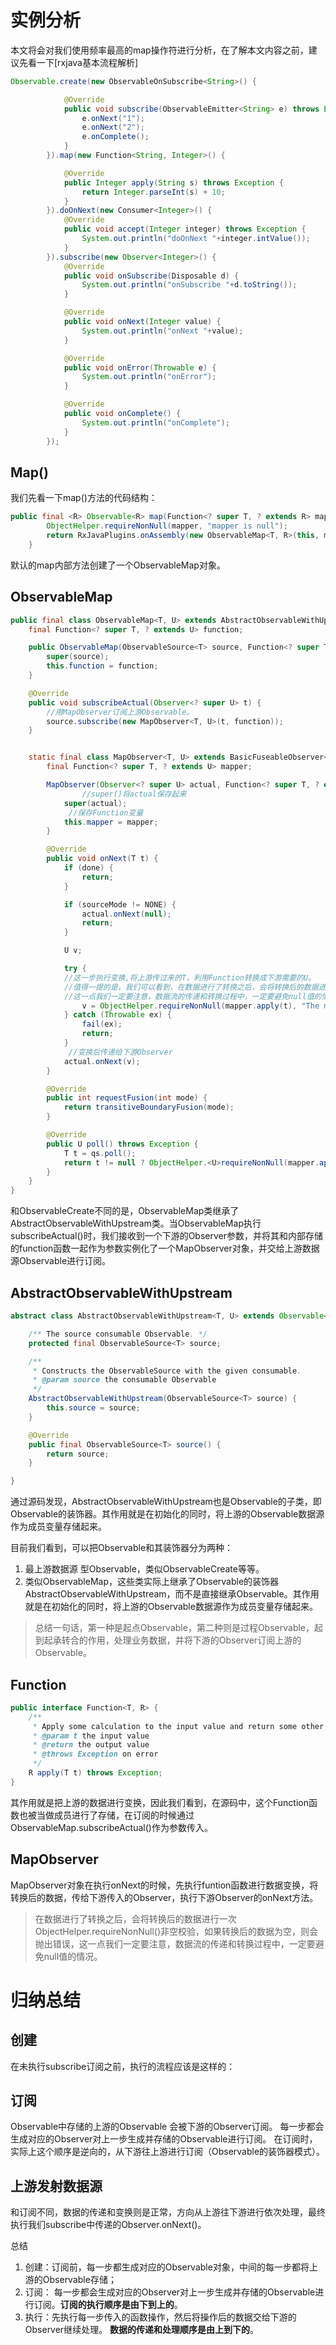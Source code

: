 # 实例分析
本文将会对我们使用频率最高的map操作符进行分析，在了解本文内容之前，建议先看一下[rxjava基本流程解析]

```java
Observable.create(new ObservableOnSubscribe<String>() {

            @Override
            public void subscribe(ObservableEmitter<String> e) throws Exception {
                e.onNext("1");
                e.onNext("2");
                e.onComplete();
            }
        }).map(new Function<String, Integer>() {

            @Override
            public Integer apply(String s) throws Exception {
                return Integer.parseInt(s) + 10;
            }
        }).doOnNext(new Consumer<Integer>() {
            @Override
            public void accept(Integer integer) throws Exception {
                System.out.println("doOnNext "+integer.intValue());
            }
        }).subscribe(new Observer<Integer>() {
            @Override
            public void onSubscribe(Disposable d) {
                System.out.println("onSubscribe "+d.toString());
            }

            @Override
            public void onNext(Integer value) {
                System.out.println("onNext "+value);
            }

            @Override
            public void onError(Throwable e) {
                System.out.println("onError");
            }

            @Override
            public void onComplete() {
                System.out.println("onComplete");
            }
        });
```

## Map()

我们先看一下map()方法的代码结构：

```java
public final <R> Observable<R> map(Function<? super T, ? extends R> mapper) {
        ObjectHelper.requireNonNull(mapper, "mapper is null");
        return RxJavaPlugins.onAssembly(new ObservableMap<T, R>(this, mapper));
    }
```

默认的map内部方法创建了一个ObservableMap对象。

## ObservableMap

```java 
public final class ObservableMap<T, U> extends AbstractObservableWithUpstream<T, U> {
    final Function<? super T, ? extends U> function;

    public ObservableMap(ObservableSource<T> source, Function<? super T, ? extends U> function) {
        super(source);
        this.function = function;
    }

    @Override
    public void subscribeActual(Observer<? super U> t) {
    	//用MapObserver订阅上游Observable。
        source.subscribe(new MapObserver<T, U>(t, function));
    }


    static final class MapObserver<T, U> extends BasicFuseableObserver<T, U> {
        final Function<? super T, ? extends U> mapper;

        MapObserver(Observer<? super U> actual, Function<? super T, ? extends U> mapper) {
        		//super()将actual保存起来
            super(actual);
             //保存Function变量
            this.mapper = mapper;
        }

        @Override
        public void onNext(T t) {
            if (done) {
                return;
            }

            if (sourceMode != NONE) {
                actual.onNext(null);
                return;
            }

            U v;

            try {
            //这一步执行变换,将上游传过来的T，利用Function转换成下游需要的U。
            //值得一提的是，我们可以看到，在数据进行了转换之后，会将转换后的数据进行一次ObjectHelper.requireNonNull()非空校验，如果转换后的数据为空，则会抛出错误，
            //这一点我们一定要注意，数据流的传递和转换过程中，一定要避免null值的情况。
                v = ObjectHelper.requireNonNull(mapper.apply(t), "The mapper function returned a null value.");
            } catch (Throwable ex) {
                fail(ex);
                return;
            }
             //变换后传递给下游Observer
            actual.onNext(v);
        }

        @Override
        public int requestFusion(int mode) {
            return transitiveBoundaryFusion(mode);
        }

        @Override
        public U poll() throws Exception {
            T t = qs.poll();
            return t != null ? ObjectHelper.<U>requireNonNull(mapper.apply(t), "The mapper function returned a null value.") : null;
        }
    }
}
```
和ObservableCreate不同的是，ObservableMap类继承了AbstractObservableWithUpstream类。当ObservableMap执行subscribeActual()时，我们接收到一个下游的Observer参数，并将其和内部存储的function函数一起作为参数实例化了一个MapObserver对象，并交给上游数据源Observable进行订阅。

## AbstractObservableWithUpstream

```java
abstract class AbstractObservableWithUpstream<T, U> extends Observable<U> implements HasUpstreamObservableSource<T> {

    /** The source consumable Observable. */
    protected final ObservableSource<T> source;

    /**
     * Constructs the ObservableSource with the given consumable.
     * @param source the consumable Observable
     */
    AbstractObservableWithUpstream(ObservableSource<T> source) {
        this.source = source;
    }

    @Override
    public final ObservableSource<T> source() {
        return source;
    }

}
```
通过源码发现，AbstractObservableWithUpstream也是Observable的子类，即Observable的装饰器。其作用就是在初始化的同时，将上游的Observable数据源作为成员变量存储起来。

目前我们看到，可以把Observable和其装饰器分为两种：

1. 最上游数据源 型Observable，类似ObservableCreate等等。
2. 类似ObservableMap，这些类实际上继承了Observable的装饰器AbstractObservableWithUpstream，而不是直接继承Observable。其作用就是在初始化的同时，将上游的Observable数据源作为成员变量存储起来。

> 总结一句话，第一种是起点Observable，第二种则是过程Observable，起到起承转合的作用，处理业务数据，并将下游的Observer订阅上游的Observable。

## Function

```java
public interface Function<T, R> {
    /**
     * Apply some calculation to the input value and return some other value.
     * @param t the input value
     * @return the output value
     * @throws Exception on error
     */
    R apply(T t) throws Exception;
}
```
其作用就是把上游的数据进行变换，因此我们看到，在源码中，这个Function函数也被当做成员进行了存储，在订阅的时候通过ObservableMap.subscribeActual()作为参数传入。

## MapObserver
MapObserver对象在执行onNext的时候，先执行funtion函数进行数据变换，将转换后的数据，传给下游传入的Observer，执行下游Observer的onNext方法。

> 在数据进行了转换之后，会将转换后的数据进行一次ObjectHelper.requireNonNull()非空校验，如果转换后的数据为空，则会抛出错误，这一点我们一定要注意，数据流的传递和转换过程中，一定要避免null值的情况。


# 归纳总结
## 创建
在未执行subscribe订阅之前，执行的流程应该是这样的：



## 订阅

Observable中存储的上游的Observable 会被下游的Observer订阅。
每一步都会生成对应的Observer对上一步生成并存储的Observable进行订阅。
在订阅时，实际上这个顺序是逆向的，从下游往上游进行订阅（Observable的装饰器模式）。

## 上游发射数据源

和订阅不同，数据的传递和变换则是正常，方向从上游往下游进行依次处理，最终执行我们subscribe中传递的Observer.onNext()。

总结

1. 创建：订阅前，每一步都生成对应的Observable对象，中间的每一步都将上游的Observable存储；
2. 订阅： 每一步都会生成对应的Observer对上一步生成并存储的Observable进行订阅。**订阅的执行顺序是由下到上的**。
3. 执行：先执行每一步传入的函数操作，然后将操作后的数据交给下游的Observer继续处理。 **数据的传递和处理顺序是由上到下的**。
